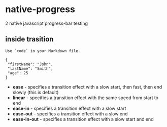 # native-progress

  2  native javascript progress-bar testing
## inside trasition

 
``Use `code` in your Markdown file.``
 ```
{
  "firstName": "John",
  "lastName": "Smith",
  "age": 25
}
```
 
 - **ease** - specifies a transition effect with a slow start, then fast, then end slowly (this is default)
 - **linear** - specifies a transition effect with the same speed from start to end
 - **ease-in** - specifies a transition effect with a slow start
 - **ease-out** - specifies a transition effect with a slow end
 - **ease-in-out** - specifies a transition effect with a slow start and end
